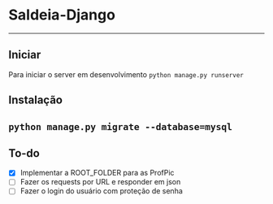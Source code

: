 # SaIdeia-Django

---
## Iniciar
Para iniciar o server em desenvolvimento `python manage.py runserver`
## Instalação
`python manage.py migrate --database=mysql`
---
## To-do
- [X] Implementar a ROOT\_FOLDER para as ProfPic
- [ ] Fazer os requests por URL e responder em json
- [ ] Fazer o login do usuário com proteção de senha

